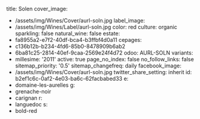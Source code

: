 title: Solen
cover_image:
  - /assets/img/Wines/Cover/aurl-soln.jpg
label_image:
  - /assets/img/Wines/Label/aurl-soln.jpg
color: red
culture: organic
sparkling: false
natural_wine: false
estate:
  - fa8955a2-e7f2-40df-bca4-b3ffbf4d0a11
cepages:
  - c136b12b-b234-4fd6-85b0-8478909b6ab2
  - 6ba81c25-2814-40ef-9caa-2569e24f4d72
odoo: AURL-SOLN
variants:
  -
    millesime: '2011'
    active: true
page_no_index: false
no_follow_links: false
sitemap_priority: '0.5'
sitemap_changefreq: daily
facebook_image:
  - /assets/img/Wines/Cover/aurl-soln.jpg
twitter_share_setting: inherit
id: b2ef1c6c-0af2-4e03-ba6c-62facbabed33
e:
  - domaine-les-aurelles
g:
  - grenache-noir
  - carignan
r:
  - languedoc
s:
  - bold-red
